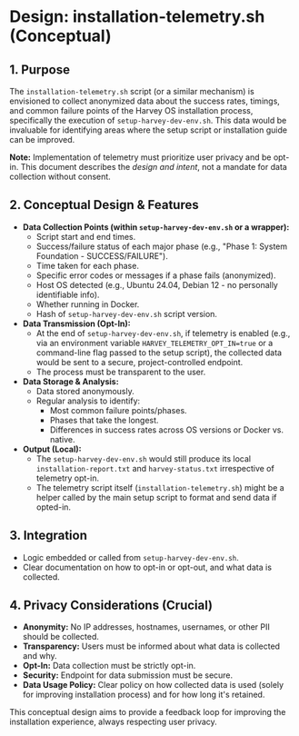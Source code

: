 # Design: installation-telemetry.sh (Conceptual)

## 1. Purpose

The `installation-telemetry.sh` script (or a similar mechanism) is envisioned to collect anonymized data about the success rates, timings, and common failure points of the Harvey OS installation process, specifically the execution of `setup-harvey-dev-env.sh`. This data would be invaluable for identifying areas where the setup script or installation guide can be improved.

**Note:** Implementation of telemetry must prioritize user privacy and be opt-in. This document describes the *design and intent*, not a mandate for data collection without consent.

## 2. Conceptual Design & Features

*   **Data Collection Points (within `setup-harvey-dev-env.sh` or a wrapper):**
    *   Script start and end times.
    *   Success/failure status of each major phase (e.g., "Phase 1: System Foundation - SUCCESS/FAILURE").
    *   Time taken for each phase.
    *   Specific error codes or messages if a phase fails (anonymized).
    *   Host OS detected (e.g., Ubuntu 24.04, Debian 12 - no personally identifiable info).
    *   Whether running in Docker.
    *   Hash of `setup-harvey-dev-env.sh` script version.
*   **Data Transmission (Opt-In):**
    *   At the end of `setup-harvey-dev-env.sh`, if telemetry is enabled (e.g., via an environment variable `HARVEY_TELEMETRY_OPT_IN=true` or a command-line flag passed to the setup script), the collected data would be sent to a secure, project-controlled endpoint.
    *   The process must be transparent to the user.
*   **Data Storage & Analysis:**
    *   Data stored anonymously.
    *   Regular analysis to identify:
        *   Most common failure points/phases.
        *   Phases that take the longest.
        *   Differences in success rates across OS versions or Docker vs. native.
*   **Output (Local):**
    *   The `setup-harvey-dev-env.sh` would still produce its local `installation-report.txt` and `harvey-status.txt` irrespective of telemetry opt-in.
    *   The telemetry script itself (`installation-telemetry.sh`) might be a helper called by the main setup script to format and send data if opted-in.

## 3. Integration

*   Logic embedded or called from `setup-harvey-dev-env.sh`.
*   Clear documentation on how to opt-in or opt-out, and what data is collected.

## 4. Privacy Considerations (Crucial)

*   **Anonymity:** No IP addresses, hostnames, usernames, or other PII should be collected.
*   **Transparency:** Users must be informed about what data is collected and why.
*   **Opt-In:** Data collection must be strictly opt-in.
*   **Security:** Endpoint for data submission must be secure.
*   **Data Usage Policy:** Clear policy on how collected data is used (solely for improving installation process) and for how long it's retained.

This conceptual design aims to provide a feedback loop for improving the installation experience, always respecting user privacy.
